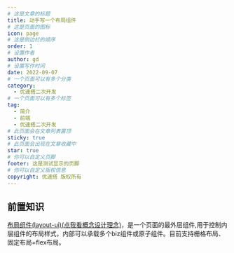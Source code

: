 ```yaml
---
# 这是文章的标题
title: 动手写一个布局组件
# 这是页面的图标
icon: page
# 这是侧边栏的顺序
order: 1
# 设置作者
author: gd
# 设置写作时间
date: 2022-09-07
# 一个页面可以有多个分类
category:
  - 优速搭二次开发
# 一个页面可以有多个标签
tag:
  - 简介
  - 前端
  - 优速搭二次开发
# 此页面会在文章列表置顶
sticky: true
# 此页面会出现在文章收藏中
star: true
# 你可以自定义页脚
footer: 这是测试显示的页脚
# 你可以自定义版权信息
copyright: 优速搭 版权所有
---
```


## 前置知识
[布局组件(layout-ui)(点我看概念设计理念)](/zh/guide/intro.html#概念设计)，是一个页面的最外层组件,用于控制内层组件的布局样式，内部可以承载多个biz组件或原子组件。目前支持栅格布局、固定布局+flex布局。
